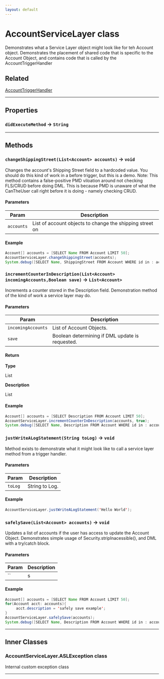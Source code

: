 ```yaml
---
layout: default
---
```

# AccountServiceLayer class

Demonstrates what a Service Layer object might look like for teh Account object. Demonstrates the placement of shared code that is specific to the Account Object, and contains code that is called by the AccountTriggerHandler

## Related

[AccountTriggerHandler](https://github.com/trailheadapps/apex-recipes/wiki/AccountTriggerHandler.md)

---
## Properties

### `didExecuteMethod` → `String`

---
## Methods
### `changeShippingStreet(List<Account> accounts)` → `void`

Changes the account's Shipping Street field to a hardcoded value. You should do this kind of work in a before trigger, but this is a demo. Note: This method contains a false-positive PMD viloation around not checking FLS/CRUD before doing DML. This is because PMD is unaware of what the CanTheUser call right before it is doing - namely checking CRUD.

#### Parameters
|Param|Description|
|-----|-----------|
|`accounts` |  List of account objects to change the shipping street on |

#### Example
```java
Account[] accounts = [SELECT Name FROM Account LIMIT 50];
AccountServiceLayer.changeShippingStreet(accounts);
System.debug([SELECT Name, ShippingStreet FROM Account WHERE id in : accounts]);
```

### `incrementCounterInDescription(List<Account> incomingAccounts,Boolean save)` → `List<Account>`

Increments a counter stored in the Description field. Demonstration method of the kind of work a service layer may do.

#### Parameters
|Param|Description|
|-----|-----------|
|`incomingAccounts` |  List of Account Objects. |
|`save` |  Boolean determining if DML update is requested. |

#### Return

**Type**

List<Account>

**Description**

List<Account>

#### Example
```java
Account[] accounts = [SELECT Description FROM Account LIMIT 50];
AccountServiceLayer.incrementCounterInDescription(accounts, true);
System.debug([SELECT Name, Description FROM Account WHERE id in : accounts]);
```

### `justWriteALogStatement(String toLog)` → `void`

Method exists to demonstrate what it might look like to call a service layer method from a trigger handler.

#### Parameters
|Param|Description|
|-----|-----------|
|`toLog` |  String to Log. |

#### Example
```java
AccountServiceLayer.justWriteALogStatement('Hello World');
```

### `safelySave(List<Account> accounts)` → `void`

Updates a list of accounts if the user has access to update the Account Object. Demonstrates simple usage of Security.stripInacessible(), and DML with a try/catch block.

#### Parameters
|Param|Description|
|-----|-----------|
|`` | s |

#### Example
```java
Account[] accounts = [SELECT Name FROM Account LIMIT 50];
for(Account acct: accounts){
     acct.description = 'safely save example';
}
AccountServiceLayer.safelySave(accounts);
System.debug([SELECT Name, Description FROM Account WHERE id in : accounts]);
```

---
## Inner Classes

### AccountServiceLayer.ASLException class

Internal custom exception class

---
